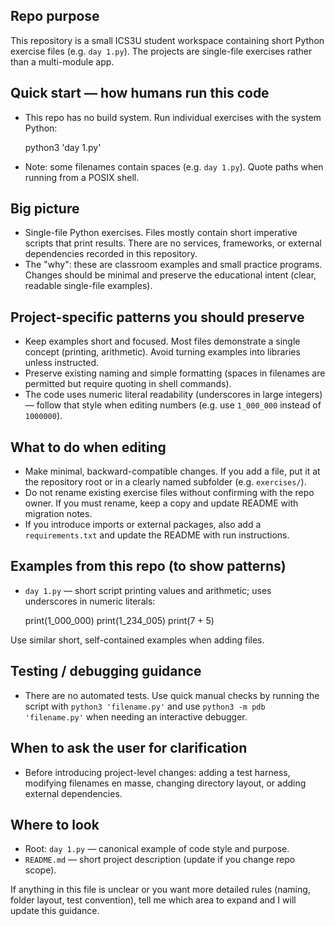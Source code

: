 ## Repo purpose

This repository is a small ICS3U student workspace containing short Python exercise files (e.g. `day 1.py`). The projects are single-file exercises rather than a multi-module app.

## Quick start — how humans run this code

- This repo has no build system. Run individual exercises with the system Python:

  python3 'day 1.py'

- Note: some filenames contain spaces (e.g. `day 1.py`). Quote paths when running from a POSIX shell.

## Big picture

- Single-file Python exercises. Files mostly contain short imperative scripts that print results. There are no services, frameworks, or external dependencies recorded in this repository.
- The "why": these are classroom examples and small practice programs. Changes should be minimal and preserve the educational intent (clear, readable single-file examples).

## Project-specific patterns you should preserve

- Keep examples short and focused. Most files demonstrate a single concept (printing, arithmetic). Avoid turning examples into libraries unless instructed.
- Preserve existing naming and simple formatting (spaces in filenames are permitted but require quoting in shell commands).
- The code uses numeric literal readability (underscores in large integers) — follow that style when editing numbers (e.g. use `1_000_000` instead of `1000000`).

## What to do when editing

- Make minimal, backward-compatible changes. If you add a file, put it at the repository root or in a clearly named subfolder (e.g. `exercises/`).
- Do not rename existing exercise files without confirming with the repo owner. If you must rename, keep a copy and update README with migration notes.
- If you introduce imports or external packages, also add a `requirements.txt` and update the README with run instructions.

## Examples from this repo (to show patterns)

- `day 1.py` — short script printing values and arithmetic; uses underscores in numeric literals:

  print(1_000_000)
  print(1_234_005)
  print(7 + 5)

Use similar short, self-contained examples when adding files.

## Testing / debugging guidance

- There are no automated tests. Use quick manual checks by running the script with `python3 'filename.py'` and use `python3 -m pdb 'filename.py'` when needing an interactive debugger.

## When to ask the user for clarification

- Before introducing project-level changes: adding a test harness, modifying filenames en masse, changing directory layout, or adding external dependencies.

## Where to look

- Root: `day 1.py` — canonical example of code style and purpose.
- `README.md` — short project description (update if you change repo scope).

If anything in this file is unclear or you want more detailed rules (naming, folder layout, test convention), tell me which area to expand and I will update this guidance.
